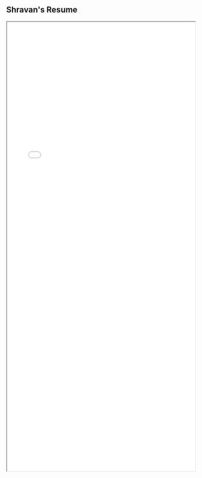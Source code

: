## Shravan's Resume

<iframe src="/pdfs/Shravan_Chitpady.pdf#zoom=100" width="100%" height="1200px" title="Shravan's Resume">
      This browser does not support PDFs. Please download the PDF to view it: <a href="/pdfs/Shravan_Chitpady.pdf">Download PDF</a>.
</iframe>
  